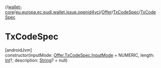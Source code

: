 //[wallet-core](../../../../index.md)/[eu.europa.ec.eudi.wallet.issue.openid4vci](../../index.md)/[Offer](../index.md)/[TxCodeSpec](index.md)/[TxCodeSpec](-tx-code-spec.md)

# TxCodeSpec

[androidJvm]\
constructor(inputMode: [Offer.TxCodeSpec.InputMode](-input-mode/index.md) = NUMERIC,
length: [Int](https://kotlinlang.org/api/latest/jvm/stdlib/kotlin/-int/index.html)?,
description: [String](https://kotlinlang.org/api/latest/jvm/stdlib/kotlin/-string/index.html)? =
null)
